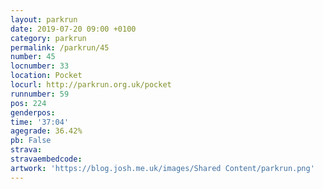 ```yaml
---
layout: parkrun
date: 2019-07-20 09:00 +0100
category: parkrun
permalink: /parkrun/45
number: 45
locnumber: 33
location: Pocket
locurl: http://parkrun.org.uk/pocket
runnumber: 59
pos: 224
genderpos: 
time: '37:04'
agegrade: 36.42%
pb: False
strava: 
stravaembedcode:
artwork: 'https://blog.josh.me.uk/images/Shared Content/parkrun.png'
---
```

